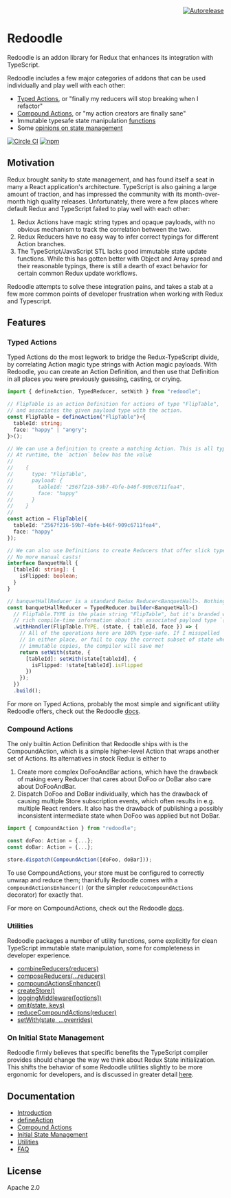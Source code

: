 <p align="right">
<a href="https://autorelease3.general.dmz.palantir.tech/repos/palantir/redoodle"><img src="https://img.shields.io/badge/Perform%20an-Autorelease-success.svg" alt="Autorelease"></a>
</p>

# Redoodle

Redoodle is an addon library for Redux that enhances its integration with TypeScript.

Redoodle includes a few major categories of addons that can be used individually
and play well with each other:

- [Typed Actions](#typed-actions), or "finally my reducers will stop breaking when I refactor"
- [Compound Actions](#compound-actions), or "my action creators are finally sane"
- Immutable typesafe state manipulation [functions](#utilities)
- Some [opinions on state management](#on-initial-state-management)

[![Circle CI](https://img.shields.io/circleci/project/github/palantir/redoodle/master.svg?style=flat-square)](https://circleci.com/gh/palantir/redoodle)
[![npm](https://img.shields.io/npm/v/redoodle.svg?style=flat-square)](https://www.npmjs.com/package/redoodle)


## Motivation

Redux brought sanity to state management,
and has found itself a seat in many a React application's architecture.
TypeScript is also gaining a large amount of traction,
and has impressed the community with its month-over-month high quality releases.
Unfortunately, there were a few places where default Redux and TypeScript
failed to play well with each other:

1. Redux Actions have magic string types and opaque payloads,
   with no obvious mechanism to track the correlation between the two.
2. Redux Reducers have no easy way to infer correct typings for different Action branches.
3. The TypeScript/JavaScript STL lacks good immutable state update functions.
   While this has gotten better with Object and Array spread and their reasonable typings,
   there is still a dearth of exact behavior for certain common Redux update workflows.

Redoodle attempts to solve these integration pains,
and takes a stab at a few more common points of developer frustration when working
with Redux and Typescript.


## Features


### Typed Actions

Typed Actions do the most legwork to bridge the Redux-TypeScript divide, by correlating
Action magic type strings with Action magic payloads.
With Redoodle, you can create an Action Definition, and then use that Definition
in all places you were previously guessing, casting, or crying.

```ts
import { defineAction, TypedReducer, setWith } from "redoodle";

// FlipTable is an action Definition for actions of type "FlipTable",
// and associates the given payload type with the action.
const FlipTable = defineAction("FlipTable")<{
  tableId: string;
  face: "happy" | "angry";
}>();

// We can use a Definition to create a matching Action. This is all type-safe.
// At runtime, the `action` below has the value
//
//    {
//      type: "FlipTable",
//      payload: {
//        tableId: "2567f216-59b7-4bfe-b46f-909c6711fea4",
//        face: "happy"
//      }
//    }
//
const action = FlipTable({
  tableId: "2567f216-59b7-4bfe-b46f-909c6711fea4",
  face: "happy"
});

// We can also use Definitions to create Reducers that offer slick type inferencing.
// No more manual casts!
interface BanquetHall {
  [tableId: string]: {
    isFlipped: boolean;
  }
}

// banquetHallReducer is a standard Redux Reducer<BanquetHall>. Nothing fancy.
const banquetHallReducer = TypedReducer.builder<BanquetHall>()
  // FlipTable.TYPE is the plain string "FlipTable", but it's branded with
  // rich compile-time information about its associated payload type `{tableId, face}`.
  .withHandler(FlipTable.TYPE, (state, { tableId, face }) => {
    // All of the operations here are 100% type-safe. If I misspelled `isFlipped` below
    // in either place, or fail to copy the correct subset of state when applying my
    // immutable copies, the compiler will save me!
    return setWith(state, {
      [tableId]: setWith(state[tableId], {
        isFlipped: !state[tableId].isFlipped
      })
    });
  })
  .build();
```

For more on Typed Actions, probably the most simple and significant utility
Redoodle offers, check out the Redoodle
[docs](https://palantir.github.io/redoodle/docs/actions/).


### Compound Actions

The only builtin Action Definition that Redoodle ships with is the CompoundAction,
which is a simple higher-level Action that wraps another set of Actions.
Its alternatives in stock Redux is either to

1. Create more complex DoFooAndBar actions, which have the drawback of making every Reducer that cares about
   DoFoo _or_ DoBar also care about DoFooAndBar.
1. Dispatch DoFoo and DoBar individually, which has the drawback of causing multiple Store subscription events,
   which often results in e.g. multiple React renders. It also has the drawback of publishing a possibly inconsistent
   intermediate state when DoFoo was applied but not DoBar.

```ts
import { CompoundAction } from "redoodle";

const doFoo: Action = {...};
const doBar: Action = {...};

store.dispatch(CompoundAction([doFoo, doBar]));
```

To use CompoundActions, your store must be configured to correctly unwrap and reduce them; thankfully Redoodle
comes with a `compoundActionsEnhancer()` (or the simpler `reduceCompoundActions` decorator) for exactly that.

For more on CompoundActions, check out the Redoodle
[docs](https://palantir.github.io/redoodle/docs/compound/).


### Utilities

Redoodle packages a number of utility functions,
some explicitly for clean TypeScript immutable state manipulation,
some for completeness in developer experience.

- [combineReducers(reducers)](https://palantir.github.io/redoodle/docs/utilities/combineReducers.html)
- [composeReducers(...reducers)](https://palantir.github.io/redoodle/docs/utilities/composeReducers.html)
- [compoundActionsEnhancer()](https://palantir.github.io/redoodle/docs/utilities/compoundActionsEnhancer.html)
- [createStore()](https://palantir.github.io/redoodle/docs/utilities/createStore.html)
- [loggingMiddleware([options])](https://palantir.github.io/redoodle/docs/utilities/loggingMiddleware.html)
- [omit(state, keys)](https://palantir.github.io/redoodle/docs/utilities/omit.html)
- [reduceCompoundActions(reducer)](https://palantir.github.io/redoodle/docs/utilities/reduceCompoundActions.html)
- [setWith(state, ...overrides)](https://palantir.github.io/redoodle/docs/utilities/setWith.html)

### On Initial State Management

Redoodle firmly believes that specific benefits the TypeScript compiler provides
should change the way we think about Redux State initialization.
This shifts the behavior of some Redoodle utilities slightly to be more ergonomic for developers,
and is discussed in greater detail [here](https://palantir.github.io/redoodle/docs/InitialState.html).

## Documentation

* [Introduction](https://palantir.github.io/redoodle/)
* [defineAction](https://palantir.github.io/redoodle/docs/actions/)
* [Compound Actions](https://palantir.github.io/redoodle/docs/compound/)
* [Initial State Management](https://palantir.github.io/redoodle/docs/InitialState.html)
* [Utilities](https://palantir.github.io/redoodle/docs/utilities/)
* [FAQ](https://palantir.github.io/redoodle/docs/FAQ.html)

## License

Apache 2.0
